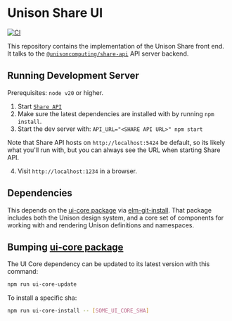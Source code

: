 # Unison Share UI

[![CI](https://github.com/unisoncomputing/unison-share-ui/actions/workflows/ci.yml/badge.svg)](https://github.com/unisoncomputing/unison-share-ui/actions/workflows/ci.yml)

This repository contains the implementation of the Unison Share front end. It talks to the [`@unisoncomputing/share-api`](https://github.com/unisoncomputing/share-api) API server backend.

## Running Development Server

Prerequisites: `node v20` or higher.

1. Start [`Share API`](https://github.com/unisoncomputing/share-api)
2. Make sure the latest dependencies are installed with by running `npm
install`.
3. Start the dev server with: `API_URL="<SHARE API URL>" npm start`

Note that Share API hosts on `http://localhost:5424` be default, so its
likely what you'll run with, but you can always see the URL when starting
Share API.

4. Visit `http://localhost:1234` in a browser.

## Dependencies

This depends on the [ui-core package](https://github.com/unisonweb/ui-core) via
[elm-git-install](https://github.com/robinheghan/elm-git-install). That package
includes both the Unison design system, and a core set of components for
working with and rendering Unison definitions and
namespaces.

## Bumping [ui-core package](https://github.com/unisonweb/ui-core)

The UI Core dependency can be updated to its latest version with this command:

```bash
npm run ui-core-update
```

To install a specific sha:

```bash
npm run ui-core-install -- [SOME_UI_CORE_SHA]
```
